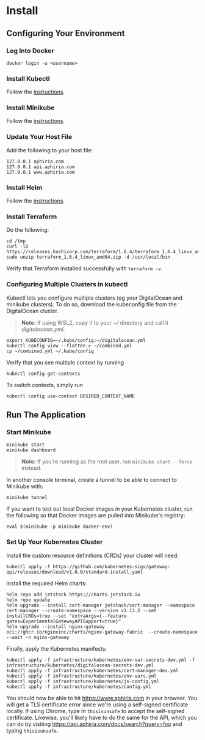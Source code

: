 # Install

## Configuring Your Environment

### Log Into Docker

```
docker login -u <username>
```

### Install Kubectl

Follow the [instructions](https://kubernetes.io/docs/tasks/tools).

### Install Minikube

Follow the [instructions](https://minikube.sigs.k8s.io/docs/start/).

### Update Your Host File

Add the following to your host file:

```
127.0.0.1 aphiria.com
127.0.0.1 api.aphiria.com
127.0.0.1 www.aphiria.com
```

### Install Helm

Follow the [instructions](https://helm.sh/docs/intro/install/).

### Install Terraform

Do the following:

```
cd /tmp
curl -lO https://releases.hashicorp.com/terraform/1.6.4/terraform_1.6.4_linux_amd64.zip
sudo unzip terraform_1.6.4_linux_amd64.zip -d /usr/local/bin
```

Verify that Terraform installed successfully with `terraform -v`.

### Configuring Multiple Clusters in kubectl

Kubectl lets you configure multiple clusters (eg your DigitalOcean and minikube clusters).  To do so, download the kubeconfig file from the DigitalOcean cluster.

> **Note:** If using WSL2, copy it to your _~/_ directory and call it _digitalocean.yml_.

```
export KUBECONFIG=~/.kube/config:~/digitalocean.yml
kubectl config view --flatten > ~/combined.yml
cp ~/combined.yml ~/.kube/config
```

Verify that you see multiple context by running

```
kubectl config get-contexts
```

To switch contexts, simply run

```
kubectl config use-context DESIRED_CONTEXT_NAME
```

## Run The Application

### Start Minikube

```
minikube start
minikube dashboard
```

> **Note:** If you're running as the root user, run `minikube start --force` instead.

In another console terminal, create a tunnel to be able to connect to Minikube with:

```
minikube tunnel
```

If you want to test out local Docker images in your Kubernetes cluster, run the following so that Docker images are pulled into Minikube's registry:

```
eval $(minikube -p minikube docker-env)
```

### Set Up Your Kubernetes Cluster

Install the custom resource definitions (CRDs) your cluster will need:

```
kubectl apply -f https://github.com/kubernetes-sigs/gateway-api/releases/download/v1.0.0/standard-install.yaml
```


Install the required Helm charts:

```
helm repo add jetstack https://charts.jetstack.io
helm repo update
helm upgrade --install cert-manager jetstack/cert-manager --namespace cert-manager --create-namespace --version v1.13.2 --set installCRDs=true --set "extraArgs={--feature-gates=ExperimentalGatewayAPISupport=true}"
helm upgrade --install nginx-gateway oci://ghcr.io/nginxinc/charts/nginx-gateway-fabric  --create-namespace --wait -n nginx-gateway
```

Finally, apply the Kubernetes manifests:

```
kubectl apply -f infrastructure/kubernetes/env-var-secrets-dev.yml -f infrastructure/kubernetes/digitalocean-secrets-dev.yml
kubectl apply -f infrastructure/kubernetes/cert-manager-dev.yml
kubectl apply -f infrastructure/kubernetes/env-vars.yml
kubectl apply -f infrastructure/kubernetes/js-config.yml
kubectl apply -f infrastructure/kubernetes/config.yml
```

You should now be able to hit https://www.aphiria.com in your browser.  You will get a TLS certificate error since we're using a self-signed certificate locally.  If using Chrome, type in `thisisunsafe` to accept the self-signed certificate.  Likewise, you'll likely have to do the same for the API, which you can do by visiting https://api.aphiria.com/docs/search?query=foo and typing `thisisunsafe`.
